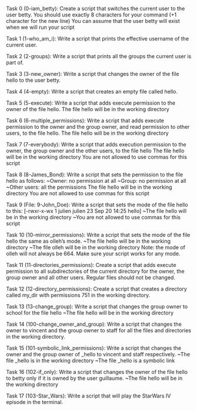 Task 0 (0-iam_betty): Create a script that switches the current user to the user betty.
You should use exactly 8 characters for your command (+1 character for the new line)
You can assume that the user betty will exist when we will run your script

Task 1 (1-who_am_i): Write a script that prints the effective username of the current user.

Task 2 (2-groups): Write a script that prints all the groups the current user is part of.

Task 3 (3-new_owner): Write a script that changes the owner of the file hello to the user betty.

Task 4 (4-empty): Write a script that creates an empty file called hello.

Task 5 (5-execute): Write a script that adds execute permission to the owner of the file hello. The file hello will be in the working directory

Task 6 (6-multiple_permissions): Write a script that adds execute permission to the owner and the group owner, and read permission to other users, to the file hello. The file hello will be in the working directory

Task 7 (7-everybody): Write a script that adds execution permission to the owner, the group owner and the other users, to the file hello
The file hello will be in the working directory
You are not allowed to use commas for this script

Task 8 (8-James_Bond): Write a script that sets the permission to the file hello as follows:
	~Owner: no permission at all
	~Group: no permission at all
	~Other users: all the permissions
The file hello will be in the working directory You are not allowed to use commas for this script

Task 9 (File: 9-John_Doe): Write a script that sets the mode of the file hello to this: [-rwxr-x-wx 1 julien julien 23 Sep 20 14:25 hello]
	~The file hello will be in the working directory
	~You are not allowed to use commas for this script

Task 10 (10-mirror_permissions): Write a script that sets the mode of the file hello the same as olleh’s mode.
	~The file hello will be in the working directory
	~The file olleh will be in the working directory
Note: the mode of olleh will not always be 664. Make sure your script works for any mode.

Task 11 (11-directories_permissions): Create a script that adds execute permission to all subdirectories of the current directory for the owner, the group owner and all other users. Regular files should not be changed.

Task 12 (12-directory_permissions): Create a script that creates a directory called my_dir with permissions 751 in the working directory.

Task 13 (13-change_group): Write a script that changes the group owner to school for the file hello
	~The file hello will be in the working directory

Task 14 (100-change_owner_and_group): Write a script that changes the owner to vincent and the group owner to staff for all the files and directories in the working directory.

Task 15 (101-symbolic_link_permissions): Write a script that changes the owner and the group owner of _hello to vincent and staff respectively.
	~The file _hello is in the working directory
	~The file _hello is a symbolic link

Task 16 (102-if_only): Write a script that changes the owner of the file hello to betty only if it is owned by the user guillaume.
	~The file hello will be in the working directory

Task 17 (103-Star_Wars): Write a script that will play the StarWars IV episode in the terminal.

